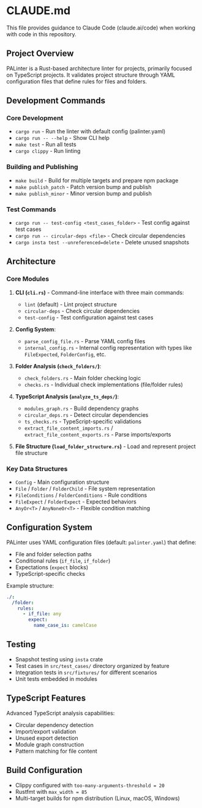 # CLAUDE.md

This file provides guidance to Claude Code (claude.ai/code) when working with code in this repository.

## Project Overview

PALinter is a Rust-based architecture linter for projects, primarily focused on TypeScript projects. It validates project structure through YAML configuration files that define rules for files and folders.

## Development Commands

### Core Development

- `cargo run` - Run the linter with default config (palinter.yaml)
- `cargo run -- --help` - Show CLI help
- `make test` - Run all tests
- `cargo clippy` - Run linting

### Building and Publishing

- `make build` - Build for multiple targets and prepare npm package
- `make publish_patch` - Patch version bump and publish
- `make publish_minor` - Minor version bump and publish

### Test Commands

- `cargo run -- test-config <test_cases_folder>` - Test config against test cases
- `cargo run -- circular-deps <file>` - Check circular dependencies
- `cargo insta test --unreferenced=delete` - Delete unused snapshots

## Architecture

### Core Modules

1. **CLI (`cli.rs`)** - Command-line interface with three main commands:

   - `lint` (default) - Lint project structure
   - `circular-deps` - Check circular dependencies
   - `test-config` - Test configuration against test cases

2. **Config System**:

   - `parse_config_file.rs` - Parse YAML config files
   - `internal_config.rs` - Internal config representation with types like `FileExpected`, `FolderConfig`, etc.

3. **Folder Analysis (`check_folders/`)**:

   - `check_folders.rs` - Main folder checking logic
   - `checks.rs` - Individual check implementations (file/folder rules)

4. **TypeScript Analysis (`analyze_ts_deps/`)**:

   - `modules_graph.rs` - Build dependency graphs
   - `circular_deps.rs` - Detect circular dependencies
   - `ts_checks.rs` - TypeScript-specific validations
   - `extract_file_content_imports.rs` / `extract_file_content_exports.rs` - Parse imports/exports

5. **File Structure (`load_folder_structure.rs`)** - Load and represent project file structure

### Key Data Structures

- `Config` - Main configuration structure
- `File` / `Folder` / `FolderChild` - File system representation
- `FileConditions` / `FolderConditions` - Rule conditions
- `FileExpect` / `FolderExpect` - Expected behaviors
- `AnyOr<T>` / `AnyNoneOr<T>` - Flexible condition matching

## Configuration System

PALinter uses YAML configuration files (default: `palinter.yaml`) that define:

- File and folder selection paths
- Conditional rules (`if_file`, `if_folder`)
- Expectations (`expect` blocks)
- TypeScript-specific checks

Example structure:

```yaml
./:
  /folder:
    rules:
      - if_file: any
        expect:
          name_case_is: camelCase
```

## Testing

- Snapshot testing using `insta` crate
- Test cases in `src/test_cases/` directory organized by feature
- Integration tests in `src/fixtures/` for different scenarios
- Unit tests embedded in modules

## TypeScript Features

Advanced TypeScript analysis capabilities:

- Circular dependency detection
- Import/export validation
- Unused export detection
- Module graph construction
- Pattern matching for file content

## Build Configuration

- Clippy configured with `too-many-arguments-threshold = 20`
- Rustfmt with `max_width = 85`
- Multi-target builds for npm distribution (Linux, macOS, Windows)
